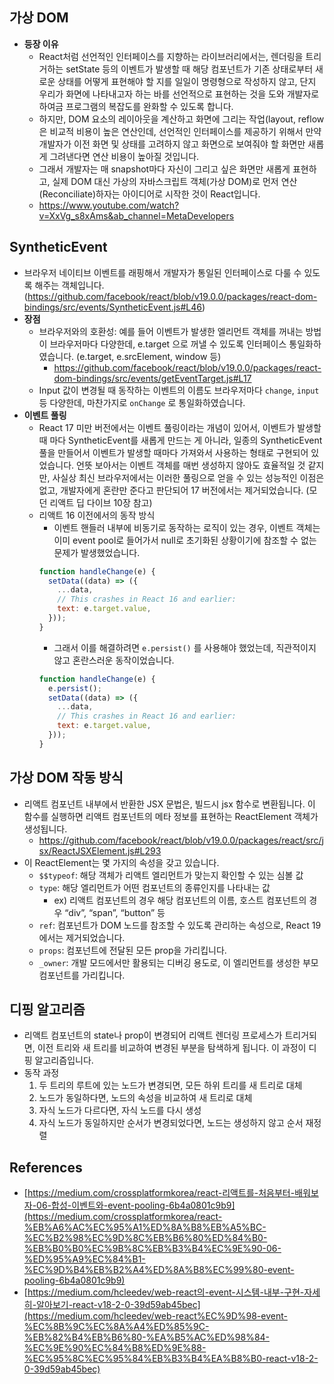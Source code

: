 ## 가상 DOM

- **등장 이유**
  - React처럼 선언적인 인터페이스를 지향하는 라이브러리에서는, 렌더링을 트리거하는 setState 등의 이벤트가 발생할 때 해당 컴포넌트가 기존 상태로부터 새로운 상태를 어떻게 표현해야 할 지를 일일이 명령형으로 작성하지 않고, 단지 우리가 화면에 나타내고자 하는 바를 선언적으로 표현하는 것을 도와 개발자로 하여금 프로그램의 복잡도를 완화할 수 있도록 합니다.
  - 하지만, DOM 요소의 레이아웃을 계산하고 화면에 그리는 작업(layout, reflow은 비교적 비용이 높은 연산인데, 선언적인 인터페이스를 제공하기 위해서 만약 개발자가 이전 화면 및 상태를 고려하지 않고 화면으로 보여줘야 할 화면만 새롭게 그려낸다면 연산 비용이 높아질 것입니다.
  - 그래서 개발자는 매 snapshot마다 자신이 그리고 싶은 화면만 새롭게 표현하고, 실제 DOM 대신 가상의 자바스크립트 객체(가상 DOM)로 먼저 연산(Reconciliate)하자는 아이디어로 시작한 것이 React입니다.
  - https://www.youtube.com/watch?v=XxVg_s8xAms&ab_channel=MetaDevelopers

## SyntheticEvent

- 브라우저 네이티브 이벤트를 래핑해서 개발자가 통일된 인터페이스로 다룰 수 있도록 해주는 객체입니다. (https://github.com/facebook/react/blob/v19.0.0/packages/react-dom-bindings/src/events/SyntheticEvent.js#L46)
- **장점**
  - 브라우저와의 호환성: 예를 들어 이벤트가 발생한 엘리먼트 객체를 꺼내는 방법이 브라우저마다 다양한데, e.target 으로 꺼낼 수 있도록 인터페이스 통일화하였습니다. (e.target, e.srcElement, window 등)
    - https://github.com/facebook/react/blob/v19.0.0/packages/react-dom-bindings/src/events/getEventTarget.js#L17
  - Input 값이 변경될 때 동작하는 이벤트의 이름도 브라우저마다 `change`, `input` 등 다양한데, 마찬가지로 `onChange` 로 통일화하였습니다.
- **이벤트 풀링**
  - React 17 미만 버전에서는 이벤트 풀링이라는 개념이 있어서, 이벤트가 발생할 때 마다 SyntheticEvent를 새롭게 만드는 게 아니라, 일종의 SyntheticEvent 풀을 만들어서 이벤트가 발생할 때마다 가져와서 사용하는 형태로 구현되어 있었습니다. 언뜻 보아서는 이벤트 객체를 매번 생성하지 않아도 효율적일 것 같지만, 사실상 최신 브라우저에서는 이러한 풀링으로 얻을 수 있는 성능적인 이점은 없고, 개발자에게 혼란만 준다고 판단되어 17 버전에서는 제거되었습니다. (모던 리액트 딥 다이브 10장 참고)
  - 리액트 16 이전에서의 동작 방식
    - 이벤트 핸들러 내부에 비동기로 동작하는 로직이 있는 경우, 이벤트 객체는 이미 event pool로 들어가서 null로 초기화된 상황이기에 참조할 수 없는 문제가 발생했었습니다.
    ```jsx
    function handleChange(e) {
      setData((data) => ({
        ...data,
        // This crashes in React 16 and earlier:
        text: e.target.value,
      }));
    }
    ```
    - 그래서 이를 해결하려면 `e.persist()` 를 사용해야 했었는데, 직관적이지 않고 혼란스러운 동작이었습니다.
    ```jsx
    function handleChange(e) {
      e.persist();
      setData((data) => ({
        ...data,
        // This crashes in React 16 and earlier:
        text: e.target.value,
      }));
    }
    ```

## 가상 DOM 작동 방식

- 리액트 컴포넌트 내부에서 반환한 JSX 문법은, 빌드시 jsx 함수로 변환됩니다. 이 함수를 실행하면 리액트 컴포넌트의 메타 정보를 표현하는 ReactElement 객체가 생성됩니다.
  - https://github.com/facebook/react/blob/v19.0.0/packages/react/src/jsx/ReactJSXElement.js#L293
- 이 ReactElement는 몇 가지의 속성을 갖고 있습니다.
  - `$$typeof`: 해당 객체가 리액트 엘리먼트가 맞는지 확인할 수 있는 심볼 값
  - `type`: 해당 엘리먼트가 어떤 컴포넌트의 종류인지를 나타내는 값
    - ex) 리액트 컴포넌트의 경우 해당 컴포넌트의 이름, 호스트 컴포넌트의 경우 “div”, “span”, “button” 등
  - `ref`: 컴포넌트가 DOM 노드를 참조할 수 있도록 관리하는 속성으로, React 19에서는 제거되었습니다.
  - `props`: 컴포넌트에 전달된 모든 prop을 가리킵니다.
  - `_owner`: 개발 모드에서만 활용되는 디버깅 용도로, 이 엘리먼트를 생성한 부모 컴포넌트를 가리킵니다.

## 디핑 알고리즘

- 리액트 컴포넌트의 state나 prop이 변경되어 리액트 렌더링 프로세스가 트리거되면, 이전 트리와 새 트리를 비교하여 변경된 부분을 탐색하게 됩니다. 이 과정이 디핑 알고리즘입니다.
- 동작 과정
  1. 두 트리의 루트에 있는 노드가 변경되면, 모든 하위 트리를 새 트리로 대체
  2. 노드가 동일하다면, 노드의 속성을 비교하여 새 트리로 대체
  3. 자식 노드가 다르다면, 자식 노드를 다시 생성
  4. 자식 노드가 동일하지만 순서가 변경되었다면, 노드는 생성하지 않고 순서 재정렬

## References

- [https://medium.com/crossplatformkorea/react-리액트를-처음부터-배워보자-06-합성-이벤트와-event-pooling-6b4a0801c9b9](https://medium.com/crossplatformkorea/react-%EB%A6%AC%EC%95%A1%ED%8A%B8%EB%A5%BC-%EC%B2%98%EC%9D%8C%EB%B6%80%ED%84%B0-%EB%B0%B0%EC%9B%8C%EB%B3%B4%EC%9E%90-06-%ED%95%A9%EC%84%B1-%EC%9D%B4%EB%B2%A4%ED%8A%B8%EC%99%80-event-pooling-6b4a0801c9b9)
- [https://medium.com/hcleedev/web-react의-event-시스템-내부-구현-자세히-알아보기-react-v18-2-0-39d59ab45bec](https://medium.com/hcleedev/web-react%EC%9D%98-event-%EC%8B%9C%EC%8A%A4%ED%85%9C-%EB%82%B4%EB%B6%80-%EA%B5%AC%ED%98%84-%EC%9E%90%EC%84%B8%ED%9E%88-%EC%95%8C%EC%95%84%EB%B3%B4%EA%B8%B0-react-v18-2-0-39d59ab45bec)
